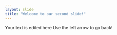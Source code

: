 ```yaml
---
layout: slide
title: "Welcome to our second slide!"
---
```

Your text is edited here
Use the left arrow to go back!
